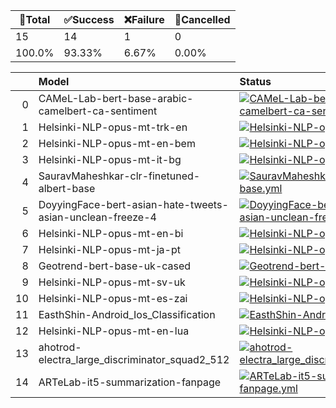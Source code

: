 🚀Total|✅Success|❌Failure|🚫Cancelled|
-----|-------|-------|-------|
15|14|1|0|
100.0%|93.33%|6.67%|0.00%|

|    | Model                                                     | Status                                                                                                                                                                                                                                                                                                                     |
|---:|:----------------------------------------------------------|:---------------------------------------------------------------------------------------------------------------------------------------------------------------------------------------------------------------------------------------------------------------------------------------------------------------------------|
|  0 | CAMeL-Lab-bert-base-arabic-camelbert-ca-sentiment         | [![CAMeL-Lab-bert-base-arabic-camelbert-ca-sentiment.yml](https://github.com/Konjarla-Vindya/son-azureml-oss-models/actions/workflows/CAMeL-Lab-bert-base-arabic-camelbert-ca-sentiment.yml/badge.svg)](https://github.com/Konjarla-Vindya/son-azureml-oss-models/actions/runs/5924654210/job/16062579015)                 |
|  1 | Helsinki-NLP-opus-mt-trk-en                               | [![Helsinki-NLP-opus-mt-trk-en.yml](https://github.com/Konjarla-Vindya/son-azureml-oss-models/actions/workflows/Helsinki-NLP-opus-mt-trk-en.yml/badge.svg)](https://github.com/Konjarla-Vindya/son-azureml-oss-models/actions/runs/5925366672/job/16064668527)                                                             |
|  2 | Helsinki-NLP-opus-mt-en-bem                               | [![Helsinki-NLP-opus-mt-en-bem.yml](https://github.com/Konjarla-Vindya/son-azureml-oss-models/actions/workflows/Helsinki-NLP-opus-mt-en-bem.yml/badge.svg)](https://github.com/Konjarla-Vindya/son-azureml-oss-models/actions/runs/5926111125/job/16066877487)                                                             |
|  3 | Helsinki-NLP-opus-mt-it-bg                                | [![Helsinki-NLP-opus-mt-it-bg.yml](https://github.com/Konjarla-Vindya/son-azureml-oss-models/actions/workflows/Helsinki-NLP-opus-mt-it-bg.yml/badge.svg)](https://github.com/Konjarla-Vindya/son-azureml-oss-models/actions/runs/5926905501/job/16069246581)                                                               |
|  4 | SauravMaheshkar-clr-finetuned-albert-base                 | [![SauravMaheshkar-clr-finetuned-albert-base.yml](https://github.com/Konjarla-Vindya/son-azureml-oss-models/actions/workflows/SauravMaheshkar-clr-finetuned-albert-base.yml/badge.svg)](https://github.com/Konjarla-Vindya/son-azureml-oss-models/actions/runs/5927605266/job/16071452191)                                 |
|  5 | DoyyingFace-bert-asian-hate-tweets-asian-unclean-freeze-4 | [![DoyyingFace-bert-asian-hate-tweets-asian-unclean-freeze-4.yml](https://github.com/Konjarla-Vindya/son-azureml-oss-models/actions/workflows/DoyyingFace-bert-asian-hate-tweets-asian-unclean-freeze-4.yml/badge.svg)](https://github.com/Konjarla-Vindya/son-azureml-oss-models/actions/runs/5924605326/job/16062428073) |
|  6 | Helsinki-NLP-opus-mt-en-bi                                | [![Helsinki-NLP-opus-mt-en-bi.yml](https://github.com/Konjarla-Vindya/son-azureml-oss-models/actions/workflows/Helsinki-NLP-opus-mt-en-bi.yml/badge.svg)](https://github.com/Konjarla-Vindya/son-azureml-oss-models/actions/runs/5925266370/job/16064357432)                                                               |
|  7 | Helsinki-NLP-opus-mt-ja-pt                                | [![Helsinki-NLP-opus-mt-ja-pt.yml](https://github.com/Konjarla-Vindya/son-azureml-oss-models/actions/workflows/Helsinki-NLP-opus-mt-ja-pt.yml/badge.svg)](https://github.com/Konjarla-Vindya/son-azureml-oss-models/actions/runs/5925962808/job/16066441265)                                                               |
|  8 | Geotrend-bert-base-uk-cased                               | [![Geotrend-bert-base-uk-cased.yml](https://github.com/Konjarla-Vindya/son-azureml-oss-models/actions/workflows/Geotrend-bert-base-uk-cased.yml/badge.svg)](https://github.com/Konjarla-Vindya/son-azureml-oss-models/actions/runs/5924702381/job/16062723750)                                                             |
|  9 | Helsinki-NLP-opus-mt-sv-uk                                | [![Helsinki-NLP-opus-mt-sv-uk.yml](https://github.com/Konjarla-Vindya/son-azureml-oss-models/actions/workflows/Helsinki-NLP-opus-mt-sv-uk.yml/badge.svg)](https://github.com/Konjarla-Vindya/son-azureml-oss-models/actions/runs/5925451931/job/16064907991)                                                               |
| 10 | Helsinki-NLP-opus-mt-es-zai                               | [![Helsinki-NLP-opus-mt-es-zai.yml](https://github.com/Konjarla-Vindya/son-azureml-oss-models/actions/workflows/Helsinki-NLP-opus-mt-es-zai.yml/badge.svg)](https://github.com/Konjarla-Vindya/son-azureml-oss-models/actions/runs/5926152788/job/16067001488)                                                             |
| 11 | EasthShin-Android_Ios_Classification                      | [![EasthShin-Android_Ios_Classification.yml](https://github.com/Konjarla-Vindya/son-azureml-oss-models/actions/workflows/EasthShin-Android_Ios_Classification.yml/badge.svg)](https://github.com/Konjarla-Vindya/son-azureml-oss-models/actions/runs/5927034865/job/16069654730)                                           |
| 12 | Helsinki-NLP-opus-mt-en-lua                               | [![Helsinki-NLP-opus-mt-en-lua.yml](https://github.com/Konjarla-Vindya/son-azureml-oss-models/actions/workflows/Helsinki-NLP-opus-mt-en-lua.yml/badge.svg)](https://github.com/Konjarla-Vindya/son-azureml-oss-models/actions/runs/5927546250/job/16071278845)                                                             |
| 13 | ahotrod-electra_large_discriminator_squad2_512            | [![ahotrod-electra_large_discriminator_squad2_512.yml](https://github.com/Konjarla-Vindya/son-azureml-oss-models/actions/workflows/ahotrod-electra_large_discriminator_squad2_512.yml/badge.svg)](https://github.com/Konjarla-Vindya/son-azureml-oss-models/actions/runs/5902877675/job/16011693434)                       |
| 14 | ARTeLab-it5-summarization-fanpage                         | [![ARTeLab-it5-summarization-fanpage.yml](https://github.com/Konjarla-Vindya/son-azureml-oss-models/actions/workflows/ARTeLab-it5-summarization-fanpage.yml/badge.svg)](https://github.com/Konjarla-Vindya/son-azureml-oss-models/actions/runs/5928613545/job/16074597877)                                                 |